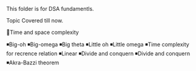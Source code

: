 This folder is for DSA fundamentls.

Topic Covered till now.

📌Time and space complexity

◾Big-oh
◾Big-omega
◾Big theta
◾Little oh
◾Little omega
◾Time complexity for recrence relation
    ◾Linear
    ◾Divide and conquern
◾Divide and conquern
    ◾Akra-Bazzi theorem
